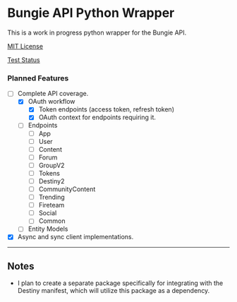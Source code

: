 # Bungie API Python Wrapper

This is a work in progress python wrapper for the Bungie API.

[MIT License](LICENSE.md)

[Test Status](tests/README.md)


### Planned Features

- [ ] Complete API coverage.
  - [x] OAuth workflow
    - [x] Token endpoints (access token, refresh token)
    - [x] OAuth context for endpoints requiring it.
  - [ ] Endpoints
    - [ ] App
    - [ ] User
    - [ ] Content
    - [ ] Forum
    - [ ] GroupV2
    - [ ] Tokens
    - [ ] Destiny2
    - [ ] CommunityContent
    - [ ] Trending
    - [ ] Fireteam
    - [ ] Social
    - [ ] Common
  - [ ] Entity Models
- [x] Async and sync client implementations.

---

## Notes

- I plan to create a separate package specifically for integrating with the
Destiny manifest, which will utilize this package as a dependency.